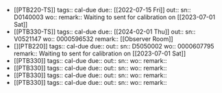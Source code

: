 - [[PTB220-TS]] 
  tags:: cal-due
  due:: [[2022-07-15 Fri]]
  out::
  sn:: D0140003
  wo:: 
  remark:: Waiting to sent for calibration on [[2023-07-01 Sat]]
- [[PTB330-TS]] 
  tags:: cal-due
  due:: [[2024-02-01 Thu]]
  out::
  sn:: V0521147
  wo:: 0000596532
  remark:: [[Observer Room]]
- [][PTB220]] 
  tags:: cal-due
  due::
  out::
  sn:: D5050002
  wo:: 0000607795
  remark:: Waiting to sent for calibration on [[2023-07-01 Sat]]
- [[PTB330]] 
  tags:: cal-due
  due::
  out::
  sn::
  wo::
  remark::
- [[PTB330]] 
  tags:: cal-due
  due::
  out::
  sn::
  wo::
  remark::
- [[PTB330]] 
  tags:: cal-due
  due::
  out::
  sn::
  wo::
  remark::
- [[PTB330]] 
  tags:: cal-due
  due::
  out::
  sn::
  wo::
  remark::